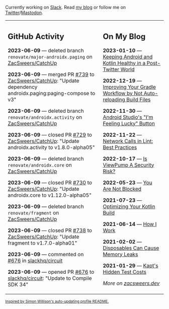 Currently working on [Slack](https://slack.com/). Read [my blog](https://zacsweers.dev/) or follow me on [Twitter](https://twitter.com/ZacSweers)/[Mastodon](https://hachyderm.io/@ZacSweers).

<table><tr><td valign="top" width="60%">

## GitHub Activity
<!-- githubActivity starts -->
**2023-06-09** — deleted branch `renovate/major-androidx.paging` on [ZacSweers/CatchUp](https://github.com/ZacSweers/CatchUp)

**2023-06-09** — merged PR [#739](https://github.com/ZacSweers/CatchUp/pull/739) to [ZacSweers/CatchUp](https://github.com/ZacSweers/CatchUp): "Update dependency androidx.paging:paging-compose to v3"

**2023-06-09** — deleted branch `renovate/androidx.activity` on [ZacSweers/CatchUp](https://github.com/ZacSweers/CatchUp)

**2023-06-09** — closed PR [#729](https://github.com/ZacSweers/CatchUp/pull/729) to [ZacSweers/CatchUp](https://github.com/ZacSweers/CatchUp): "Update androidx.activity to v1.8.0-alpha05"

**2023-06-09** — deleted branch `renovate/androidx.core` on [ZacSweers/CatchUp](https://github.com/ZacSweers/CatchUp)

**2023-06-09** — closed PR [#730](https://github.com/ZacSweers/CatchUp/pull/730) to [ZacSweers/CatchUp](https://github.com/ZacSweers/CatchUp): "Update androidx.core to v1.12.0-alpha05"

**2023-06-09** — deleted branch `renovate/fragment` on [ZacSweers/CatchUp](https://github.com/ZacSweers/CatchUp)

**2023-06-09** — closed PR [#738](https://github.com/ZacSweers/CatchUp/pull/738) to [ZacSweers/CatchUp](https://github.com/ZacSweers/CatchUp): "Update fragment to v1.7.0-alpha01"

**2023-06-09** — commented on [#676](https://github.com/slackhq/circuit/pull/676#issuecomment-1585426176) in [slackhq/circuit](https://github.com/slackhq/circuit)

**2023-06-09** — opened PR [#676](https://github.com/slackhq/circuit/pull/676) to [slackhq/circuit](https://github.com/slackhq/circuit): "Update to Compile SDK 34"
<!-- githubActivity ends -->
</td><td valign="top" width="40%">

## On My Blog
<!-- blog starts -->
**2023-01-10** — [Keeping Android and Kotlin Healthy in a Post-Twitter World](https://www.zacsweers.dev/keeping-android-healthy/)

**2022-12-19** — [Improving Your Gradle Workflow by Not Auto-reloading Build Files](https://www.zacsweers.dev/improving-your-workflow-by-not-auto-reloading-build-files/)

**2022-11-30** — [Android Studio's "I'm Feeling Lucky" Button](https://www.zacsweers.dev/android-studios-im-feeling-lucky-button/)

**2022-11-22** — [Network Calls in Lint: Best Practices](https://www.zacsweers.dev/network-calls-in-lint-best-practices/)

**2022-10-17** — [Is ViewPump A Security Risk?](https://www.zacsweers.dev/is-viewpump-a-security-risk/)

**2022-05-23** — [You Are Not Blocked](https://www.zacsweers.dev/you-are-not-blocked/)

**2021-07-23** — [Optimizing Your Kotlin Build](https://www.zacsweers.dev/optimizing-your-kotlin-build/)

**2021-06-14** — [How I Work](https://www.zacsweers.dev/how-i-work/)

**2021-02-02** — [Disposables Can Cause Memory Leaks](https://www.zacsweers.dev/disposables-can-cause-memory-leaks/)

**2021-01-29** — [Kapt's Hidden Test Costs](https://www.zacsweers.dev/kapts-hidden-test-costs/)
<!-- blog ends -->
_More on [zacsweers.dev](https://zacsweers.dev/)_
</td></tr></table>

<sub><a href="https://simonwillison.net/2020/Jul/10/self-updating-profile-readme/">Inspired by Simon Willison's auto-updating profile README.</a></sub>